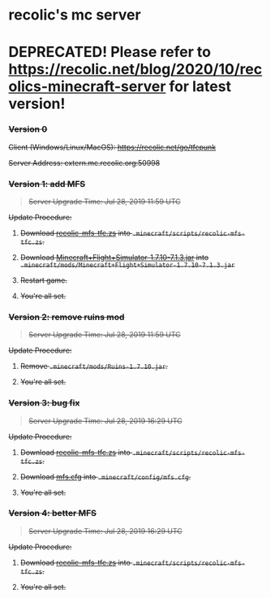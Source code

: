 # recolic's mc server

# DEPRECATED! Please refer to https://recolic.net/blog/2020/10/recolics-minecraft-server for latest version!

<del>

### Version 0

Client (Windows/Linux/MacOS): https://recolic.net/go/tfcpunk

Server Address: extern.mc.recolic.org:50998

### Version 1: add MFS

> Server Upgrade Time: Jul 28, 2019 11:59 UTC

Update Procedure:

1. Download [recolic-mfs-tfc.zs](https://git.recolic.net/root/mcserver-releases/blob/master/1/recolic-mfs-tfc.zs) into `.minecraft/scripts/recolic-mfs-tfc.zs`.

2. Download [Minecraft+Flight+Simulator-1.7.10-7.1.3.jar](https://git.recolic.net/root/mcserver-releases/blob/master/1/Minecraft+Flight+Simulator-1.7.10-7.1.3.jar) into `.minecraft/mods/Minecraft+Flight+Simulator-1.7.10-7.1.3.jar`

3. Restart game.

4. You're all set.

### Version 2: remove ruins mod

> Server Upgrade Time: Jul 28, 2019 11:59 UTC

Update Procedure:

1. Remove `.minecraft/mods/Ruins-1.7.10.jar`.

2. You're all set.

### Version 3: bug fix

> Server Upgrade Time: Jul 28, 2019 16:29 UTC

Update Procedure:

1. Download [recolic-mfs-tfc.zs](https://git.recolic.net/root/mcserver-releases/blob/master/3/recolic-mfs-tfc.zs) into `.minecraft/scripts/recolic-mfs-tfc.zs`.

2. Download [mfs.cfg](https://git.recolic.net/root/mcserver-releases/blob/master/3/mfs.cfg) into `.minecraft/config/mfs.cfg`.

3. You're all set.

### Version 4: better MFS

> Server Upgrade Time: Jul 28, 2019 16:29 UTC

Update Procedure:

1. Download [recolic-mfs-tfc.zs](https://git.recolic.net/root/mcserver-releases/blob/master/4/recolic-mfs-tfc.zs) into `.minecraft/scripts/recolic-mfs-tfc.zs`.

2. You're all set.

</del>
